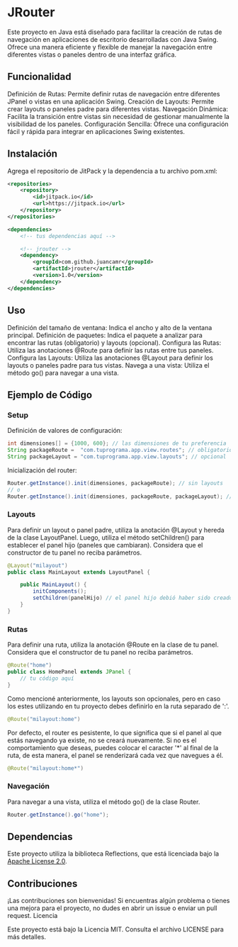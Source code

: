 # JRouter

Este proyecto en Java está diseñado para facilitar la creación de rutas de navegación en aplicaciones de escritorio desarrolladas con Java Swing. Ofrece una manera eficiente y flexible de manejar la navegación entre diferentes vistas o paneles dentro de una interfaz gráfica.

## Funcionalidad

Definición de Rutas: Permite definir rutas de navegación entre diferentes JPanel o vistas en una aplicación Swing.
Creación de Layouts: Permite crear layouts o paneles padre para diferentes vistas.
Navegación Dinámica: Facilita la transición entre vistas sin necesidad de gestionar manualmente la visibilidad de los paneles.
Configuración Sencilla: Ofrece una configuración fácil y rápida para integrar en aplicaciones Swing existentes.

## Instalación

Agrega el repositorio de JitPack y la dependencia a tu archivo pom.xml:

```xml
<repositories>
    <repository>
        <id>jitpack.io</id>
        <url>https://jitpack.io</url>
    </repository>
</repositories>

<dependencies>
    <!-- tus dependencias aquí -->

    <!-- jrouter -->
	<dependency>
	    <groupId>com.github.juancamr</groupId>
	    <artifactId>jrouter</artifactId>
	    <version>1.0</version>
	</dependency>
</dependencies>
```

## Uso

Definición del tamaño de ventana: Indica el ancho y alto de la ventana principal.
Definición de paquetes: Indica el paquete a analizar para encontrar las rutas (obligatorio) y layouts (opcional).
Configura las Rutas: Utiliza las anotaciones @Route para definir las rutas entre tus paneles.
Configura las Layouts: Utiliza las anotaciones @Layout para definir los layouts o paneles padre para tus vistas.
Navega a una vista: Utiliza el método go() para navegar a una vista.

## Ejemplo de Código

### Setup

Definición de valores de configuración:

```java
int dimensiones[] = {1000, 600}; // las dimensiones de tu preferencia
String packageRoute =  "com.tuprograma.app.view.routes"; // obligatorio
String packageLayout = "com.tuprograma.app.view.layouts"; // opcional
```

Inicialización del router:

```java
Router.getInstance().init(dimensiones, packageRoute); // sin layouts
// o
Router.getInstance().init(dimensiones, packageRoute, packageLayout); // con layouts
```

### Layouts

Para definir un layout o panel padre, utiliza la anotación @Layout y hereda de la clase LayoutPanel.
Luego, utiliza el método setChildren() para establecer el panel hijo (paneles que cambiaran).
Considera que el constructor de tu panel no reciba parámetros.

```java
@Layout("milayout")
public class MainLayout extends LayoutPanel {

    public MainLayout() {
        initComponents();
        setChildren(panelHijo) // el panel hijo debió haber sido creado previamente
    }
}
```

### Rutas

Para definir una ruta, utiliza la anotación @Route en la clase de tu panel.
Considera que el constructor de tu panel no reciba parámetros.

```java
@Route("home")
public class HomePanel extends JPanel {
    // tu código aquí
}
```

Como mencioné anteriormente, los layouts son opcionales, pero en caso los estes utilizando en tu proyecto debes definirlo en la ruta separado de ':'.

```java
@Route("milayout:home")
```

Por defecto, el router es pesistente, lo que significa que si el panel al que estás navegando ya existe, no se creará nuevamente.
Si no es el comportamiento que deseas, puedes colocar el caracter '*' al final de la ruta, de esta manera, el panel se renderizará cada vez que navegues a él.

```java
@Route("milayout:home*")
```

### Navegación

Para navegar a una vista, utiliza el método go() de la clase Router.

```java
Router.getInstance().go("home");
```

## Dependencias

Este proyecto utiliza la biblioteca Reflections, que está licenciada bajo la [Apache License 2.0](https://www.apache.org/licenses/LICENSE-2.0).

## Contribuciones

¡Las contribuciones son bienvenidas! Si encuentras algún problema o tienes una mejora para el proyecto, no dudes en abrir un issue o enviar un pull request.
Licencia

Este proyecto está bajo la Licencia MIT. Consulta el archivo LICENSE para más detalles.
